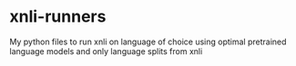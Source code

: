 # xnli-runners
My python files to run xnli on language of choice using optimal pretrained language models and only language splits from xnli
